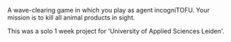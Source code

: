 A wave-clearing game in which you play as agent incogniTOFU. Your mission is to kill all animal products in sight.

This was a solo 1 week project for 'University of Applied Sciences Leiden'.